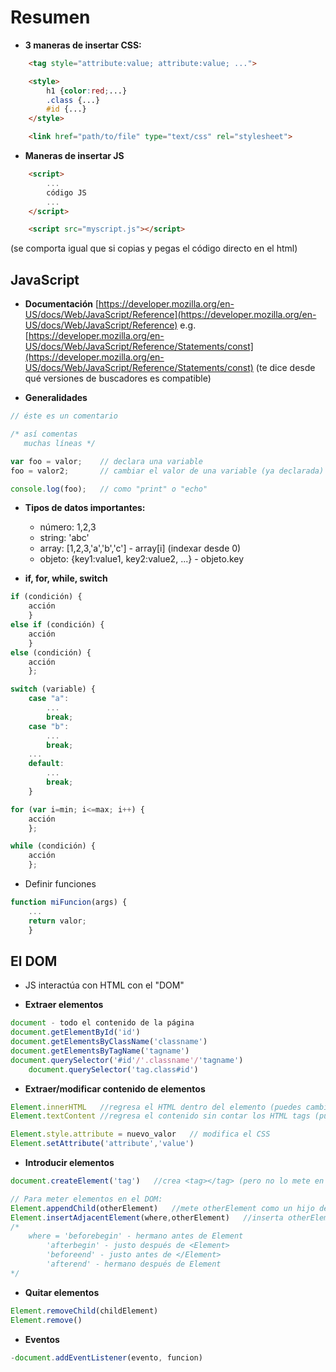 # Resumen

- **3 maneras de insertar CSS:**
```html
	<tag style="attribute:value; attribute:value; ...">
```
  
```html
	<style>
		h1 {color:red;...}
		.class {...}
		#id {...}
	</style>
```
  
```html
	<link href="path/to/file" type="text/css" rel="stylesheet">
```

- **Maneras de insertar JS**
```html
	<script>
		...
		código JS
		...
	</script>
```
  
```html
	<script src="myscript.js"></script>
```
(se comporta igual que si copias y pegas el código directo en el html)


## JavaScript
  
- **Documentación**
[https://developer.mozilla.org/en-US/docs/Web/JavaScript/Reference](https://developer.mozilla.org/en-US/docs/Web/JavaScript/Reference)
e.g. [https://developer.mozilla.org/en-US/docs/Web/JavaScript/Reference/Statements/const](https://developer.mozilla.org/en-US/docs/Web/JavaScript/Reference/Statements/const)
(te dice desde qué versiones de buscadores es compatible)

- **Generalidades**
```js
// éste es un comentario
```
```js
/* así comentas
   muchas líneas */ 
```
  
```js
var foo = valor;	// declara una variable
foo = valor2;		// cambiar el valor de una variable (ya declarada)
```
  
```js
console.log(foo);	// como "print" o "echo"
```

- **Tipos de datos importantes:**
	- número: 1,2,3
	- string: 'abc'
	- array: [1,2,3,'a','b','c']   -  array[i] (indexar desde 0)
	- objeto: {key1:value1, key2:value2, ...}  - objeto.key

- **if, for, while, switch**
```js
if (condición) {
	acción
	}
else if (condición) {
	acción
	}
else (condición) {
	acción 
	};
```
  
```js
switch (variable) {
	case "a":
		...
		break;
	case "b":
		...
		break;
	...
	default:
		...
		break;
	}
```
  
```js
for (var i=min; i<=max; i++) {
	acción
	};
```
  
```js
while (condición) {
	acción
	};
```
  
- Definir funciones

```js
function miFuncion(args) {
	...
	return valor;
	}	
```

## El DOM
  
- JS interactúa con HTML con el "DOM"
  
- **Extraer elementos**
  
```js
document - todo el contenido de la página
document.getElementById('id')
document.getElementsByClassName('classname') 
document.getElementsByTagName('tagname') 
document.querySelector('#id'/'.classname'/'tagname')
	document.querySelector('tag.class#id')
```

- **Extraer/modificar contenido de elementos**
  
```js
Element.innerHTML	//regresa el HTML dentro del elemento (puedes cambiarlo)
Element.textContent	//regresa el contenido sin contar los HTML tags (puedes cambiarlo)

Element.style.attribute = nuevo_valor	// modifica el CSS
Element.setAttribute('attribute','value')
```

- **Introducir elementos**

```js
document.createElement('tag')	//crea <tag></tag> (pero no lo mete en el DOM)

// Para meter elementos en el DOM:
Element.appendChild(otherElement)	//mete otherElement como un hijo de Element, justo antes de </Element>
Element.insertAdjacentElement(where,otherElement)	//inserta otherElement en:
/*
	where = 'beforebegin' - hermano antes de Element
		'afterbegin' - justo después de <Element>
		'beforeend' - justo antes de </Element>
		'afterend' - hermano después de Element 
*/
```

- **Quitar elementos**
```js
Element.removeChild(childElement)
Element.remove()
```

- **Eventos**
```js
-document.addEventListener(evento, funcion)
```

